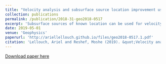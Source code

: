 ```yaml
---
title: "Velocity analysis and subsurface source location improvement using moveout-corrected gathers"
collection: publications
permalink: /publication/2018-31-geo2018-0517
excerpt: 'Subsurface sources of known location can be used for velocity model calibration. We show how to conduct this procedure without the need for picking by using moveout corrected gathers.'
date: 2019-05-01
venue: 'Geophysics'
paperurl: 'http://ariellellouch.github.io/files/geo2018-0517.1.pdf'
citation: 'Lellouch, Ariel and Reshef, Moshe (2019). &quot;Velocity analysis and subsurface source location improvement using moveout-corrected gathers&quot; <i>Geophysics</i>. 84(3).'
---
```


[Download paper here](http://ariellellouch.github.io/files/geo2018-0517.1.pdf)
